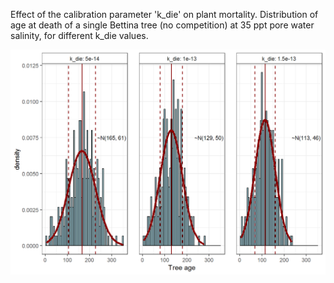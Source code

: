 Effect of the calibration parameter 'k_die' on plant mortality. 
Distribution of age at death of a single Bettina tree (no competition) at 35 ppt pore water salinity, for different k_die values.

![](RandomGrowth_k_die.png)

